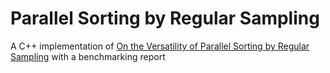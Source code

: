 # Parallel Sorting by Regular Sampling

A C++ implementation
of [On the Versatility of Parallel Sorting by Regular Sampling](https://www.sciencedirect.com/science/article/abs/pii/016781919390019H)
with a benchmarking report
